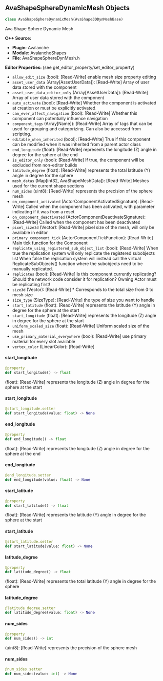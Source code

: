 ## AvaShapeSphereDynamicMesh Objects

```python
class AvaShapeSphereDynamicMesh(AvaShape3DDynMeshBase)
```

Ava Shape Sphere Dynamic Mesh

**C++ Source:**

- **Plugin**: Avalanche
- **Module**: AvalancheShapes
- **File**: AvaShapeSphereDynMesh.h

**Editor Properties:** (see get_editor_property/set_editor_property)

- ``allow_edit_size`` (bool):  [Read-Write] enable mesh size property editing
- ``asset_user_data`` (Array[AssetUserData]):  [Read-Write] Array of user data stored with the component
- ``asset_user_data_editor_only`` (Array[AssetUserData]):  [Read-Write] Array of user data stored with the component
- ``auto_activate`` (bool):  [Read-Write] Whether the component is activated at creation or must be explicitly activated.
- ``can_ever_affect_navigation`` (bool):  [Read-Write] Whether this component can potentially influence navigation
- ``component_tags`` (Array[Name]):  [Read-Write] Array of tags that can be used for grouping and categorizing. Can also be accessed from scripting.
- ``editable_when_inherited`` (bool):  [Read-Write] True if this component can be modified when it was inherited from a parent actor class
- ``end_longitude`` (float):  [Read-Write] represents the longitude (Z) angle in degree for the sphere at the end
- ``is_editor_only`` (bool):  [Read-Write] If true, the component will be excluded from non-editor builds
- ``latitude_degree`` (float):  [Read-Write] represents the total latitude (Y) angle in degree for the sphere
- ``mesh_datas`` (Map[int32, AvaShapeMeshData]):  [Read-Write] Meshes used for the current shape sections
- ``num_sides`` (uint8):  [Read-Write] represents the precision of the sphere mesh
- ``on_component_activated`` (ActorComponentActivatedSignature):  [Read-Write] Called when the component has been activated, with parameter indicating if it was from a reset
- ``on_component_deactivated`` (ActorComponentDeactivateSignature):  [Read-Write] Called when the component has been deactivated
- ``pixel_size3d`` (Vector):  [Read-Write] pixel size of the mesh, will only be available in editor
- ``primary_component_tick`` (ActorComponentTickFunction):  [Read-Write] Main tick function for the Component
- ``replicate_using_registered_sub_object_list`` (bool):  [Read-Write] When true the replication system will only replicate the registered subobjects list
  When false the replication system will instead call the virtual ReplicateSubObjects() function where the subobjects need to be manually replicated.
- ``replicates`` (bool):  [Read-Write] Is this component currently replicating? Should the network code consider it for replication? Owning Actor must be replicating first!
- ``size3d`` (Vector):  [Read-Write] * Corresponds to the total size from 0 to mesh size
- ``size_type`` (SizeType):  [Read-Write] the type of size you want to handle
- ``start_latitude`` (float):  [Read-Write] represents the latitude (Y) angle in degree for the sphere at the start
- ``start_longitude`` (float):  [Read-Write] represents the longitude (Z) angle in degree for the sphere at the start
- ``uniform_scaled_size`` (float):  [Read-Write] Uniform scaled size of the mesh
- ``use_primary_material_everywhere`` (bool):  [Read-Write] use primary material for every slot available
- ``vertex_color`` (LinearColor):  [Read-Write]

<a id="unreal.AvaShapeSphereDynamicMesh.start_longitude"></a>

#### start_longitude

```python
@property
def start_longitude() -> float
```

(float):  [Read-Write] represents the longitude (Z) angle in degree for the sphere at the start

<a id="unreal.AvaShapeSphereDynamicMesh.start_longitude"></a>

#### start_longitude

```python
@start_longitude.setter
def start_longitude(value: float) -> None
```

<a id="unreal.AvaShapeSphereDynamicMesh.end_longitude"></a>

#### end_longitude

```python
@property
def end_longitude() -> float
```

(float):  [Read-Write] represents the longitude (Z) angle in degree for the sphere at the end

<a id="unreal.AvaShapeSphereDynamicMesh.end_longitude"></a>

#### end_longitude

```python
@end_longitude.setter
def end_longitude(value: float) -> None
```

<a id="unreal.AvaShapeSphereDynamicMesh.start_latitude"></a>

#### start_latitude

```python
@property
def start_latitude() -> float
```

(float):  [Read-Write] represents the latitude (Y) angle in degree for the sphere at the start

<a id="unreal.AvaShapeSphereDynamicMesh.start_latitude"></a>

#### start_latitude

```python
@start_latitude.setter
def start_latitude(value: float) -> None
```

<a id="unreal.AvaShapeSphereDynamicMesh.latitude_degree"></a>

#### latitude_degree

```python
@property
def latitude_degree() -> float
```

(float):  [Read-Write] represents the total latitude (Y) angle in degree for the sphere

<a id="unreal.AvaShapeSphereDynamicMesh.latitude_degree"></a>

#### latitude_degree

```python
@latitude_degree.setter
def latitude_degree(value: float) -> None
```

<a id="unreal.AvaShapeSphereDynamicMesh.num_sides"></a>

#### num_sides

```python
@property
def num_sides() -> int
```

(uint8):  [Read-Write] represents the precision of the sphere mesh

<a id="unreal.AvaShapeSphereDynamicMesh.num_sides"></a>

#### num_sides

```python
@num_sides.setter
def num_sides(value: int) -> None
```

<a id="unreal.AvaToolboxSphereDynamicMesh"></a>